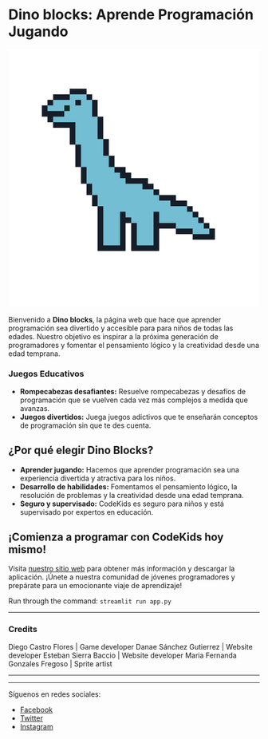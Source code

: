 # **Dino blocks: Aprende Programación Jugando**

![Logo de CodeKids](resources/dinoIcon.png)

Bienvenido a **Dino blocks**, la página web que hace que aprender programación sea divertido y accesible para para niños de todas las edades. Nuestro objetivo es inspirar a la próxima generación de programadores y fomentar el pensamiento lógico y la creatividad desde una edad temprana.



### **Juegos Educativos**
- **Rompecabezas desafiantes:** Resuelve rompecabezas y desafíos de programación que se vuelven cada vez más complejos a medida que avanzas.
- **Juegos divertidos:** Juega juegos adictivos que te enseñarán conceptos de programación sin que te des cuenta.

## **¿Por qué elegir Dino Blocks?**
- **Aprender jugando:** Hacemos que aprender programación sea una experiencia divertida y atractiva para los niños.
- **Desarrollo de habilidades:** Fomentamos el pensamiento lógico, la resolución de problemas y la creatividad desde una edad temprana.
- **Seguro y supervisado:** CodeKids es seguro para niños y está supervisado por expertos en educación.

## **¡Comienza a programar con CodeKids hoy mismo!**
Visita [nuestro sitio web](https://www.codekids.com) para obtener más información y descargar la aplicación. ¡Únete a nuestra comunidad de jóvenes programadores y prepárate para un emocionante viaje de aprendizaje!


Run through the command: `streamlit run app.py` <br>



------------
### Credits
Diego Castro Flores	 | Game developer
Danae Sánchez Gutierrez	| Website developer
Esteban Sierra Baccio | Website developer
Maria Fernanda Gonzales Fregoso | Sprite artist

------








---

Síguenos en redes sociales:
- [Facebook](https://www.facebook.com/CodeKidsApp)
- [Twitter](https://twitter.com/CodeKidsApp)
- [Instagram](https://www.instagram.com/CodeKidsApp)
